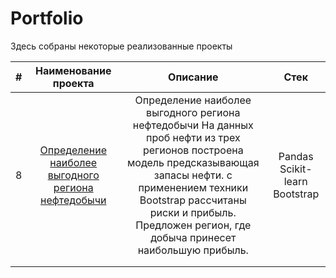 # Portfolio

Здесь собраны некоторые реализованные проекты

| # |              **Наименование проекта**              |                                                                                                                          **Описание**                                                                                                                          |            **Стек**           |
|---|:--------------------------------------------------:|:--------------------------------------------------------------------------------------------------------------------------------------------------------------------------------------------------------------------------------------------------------------:|:-----------------------------:|
| 8 | [Определение наиболее выгодного региона нефтедобычи](https://github.com/AleksanderKholodov/YandexPracticumProjects/tree/main/08%20oil%20production%20region) | Определение наиболее выгодного региона нефтедобычи На данных проб нефти из трех регионов построена модель предсказывающая запасы нефти. с применением техники Bootstrap рассчитаны риски и прибыль. Предложен регион, где добыча принесет наибольшую прибыль.  | Pandas Scikit-learn Bootstrap |
|   |                                                    |                                                                                                                                                                                                                                                                |                               |
|   |                                                    |                                                                                                                                                                                                                                                                |                               |
